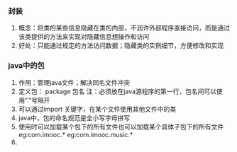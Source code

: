 ### 封装
1. 概念：将类的某些信息隐藏在类的内部，不润许外部程序直接访问，而是通过该类提供的方法来实现对隐藏信息想操作和访问
1. 好处：只能通过规定的方法访问数据；隐藏类的实例细节，方便修改和实现
### java中的包
1. 作用：管理java文件；解决同名文件冲突
1. 定义包： package 包名      注：必须放在java源程序的第一行，包名间可以使用“.”号隔开
1. 可以通过import 关键字，在某个文件使用其他文件中的类
1. java中，包的命名规范是全小写字母拼写
1. 使用时可以加载某个包下的所有文件也可以加载某个具体子包下的所有文件
eg:com.imooc.* eg:com.imooc.music.*
1. 



